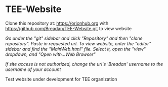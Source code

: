 # TEE-Website

Clone this repository at:
https://orionhub.org
with
https://github.com/Breadan/TEE-Website.git
to view website


*Go under the "git" sidebar and click "Repository" and then "clone repository". Paste in requested url.*
*To view website, enter the "editor" sidebar and find the "MainWeb.html" file. Select it, open the "view" dropdown, and "Open with...Web Browser"*

*If site access is not authorized, change the url's 'Breadan' username to the username of your account*


Test website under development for TEE organization

